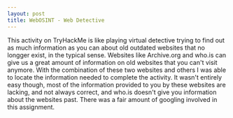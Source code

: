 ```yaml
---
layout: post
title: WebOSINT - Web Detective
---
```

This activity on TryHackMe is like playing virtual detective trying to find out as much information as you can about old outdated websites that no longger exist, in the typical sense. Websites like Archive.org and who.is can give us a great amount of information on old websites that you can't visit anymore. With the combination of these two websites and others I was able to locate the information needed to complete the activity. It wasn't entirely easy though, most of the information provided to you by these websites are lacking, and not always correct, and who.is doesn't give you information about the websites past. There was a fair amount of googling involved in this assignment. 